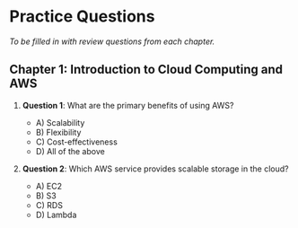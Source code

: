 # Practice Questions

*To be filled in with review questions from each chapter.*

## Chapter 1: Introduction to Cloud Computing and AWS

1. **Question 1**: What are the primary benefits of using AWS?
    - A) Scalability
    - B) Flexibility
    - C) Cost-effectiveness
    - D) All of the above

2. **Question 2**: Which AWS service provides scalable storage in the cloud?
    - A) EC2
    - B) S3
    - C) RDS
    - D) Lambda
